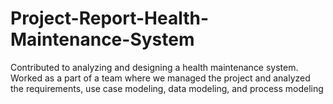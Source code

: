 # Project-Report-Health-Maintenance-System
Contributed to analyzing and designing a health maintenance system. Worked as a part of a team where we managed the project and analyzed the requirements, use case modeling, data modeling, and process modeling
